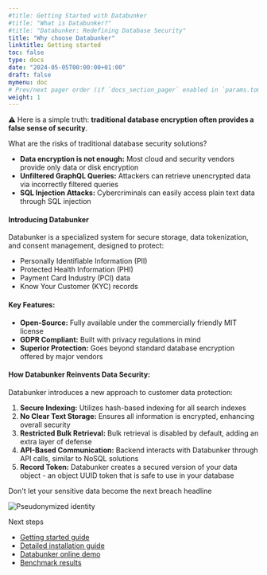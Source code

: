 ```yaml
---
#title: Getting Started with Databunker
#title: "What is Databunker?"
#title: "Databunker: Redefining Database Security"
title: "Why choose Databunker"
linktitle: Getting started
toc: false
type: docs
date: "2024-05-05T00:00:00+01:00"
draft: false
mymenu: doc
# Prev/next pager order (if `docs_section_pager` enabled in `params.toml`)
weight: 1
---
```

⚠️ Here is a simple truth: <b>traditional database encryption often provides a false sense of security</b>.

What are the risks of traditional database security solutions?

* **Data encryption is not enough:** Most cloud and security vendors provide only data or disk encryption
* **Unfiltered GraphQL Queries:** Attackers can retrieve unencrypted data via incorrectly filtered queries
* **SQL Injection Attacks:** Cybercriminals can easily access plain text data through SQL injection

#### Introducing Databunker

Databunker is a specialized system for secure storage, data tokenization, and consent management, designed to protect:
* Personally Identifiable Information (PII)
* Protected Health Information (PHI)
* Payment Card Industry (PCI) data
* Know Your Customer (KYC) records

#### Key Features:
* **Open-Source:** Fully available under the commercially friendly MIT license
* **GDPR Compliant:** Built with privacy regulations in mind
* **Superior Protection:** Goes beyond standard database encryption offered by major vendors

#### How Databunker Reinvents Data Security:
Databunker introduces a new approach to customer data protection:
1. **Secure Indexing:** Utilizes hash-based indexing for all search indexes
1. **No Clear Text Storage:** Ensures all information is encrypted, enhancing overall security
1. **Restricted Bulk Retrieval:** Bulk retrieval is disabled by default, adding an extra layer of defense
1. **API-Based Communication:** Backend interacts with Databunker through API calls, similar to NoSQL solutions
1. **Record Token:** Databunker creates a secured version of your data object - an object UUID token that is safe to use in your database

Don't let your sensitive data become the next breach headline

![Pseudonymized identity](/img/pseudonymized-identity.png)

<div class="next-steps">
<p>Next steps</p>
<ul>
<li><a href="/doc/start/">Getting started guide</a></li>
<li><a href="/doc/install/">Detailed installation guide</a></li>
<li><a href="/doc/demo/">Databunker online demo</a></li>
<li><a href="/doc/benchmark/">Benchmark results</a></li>
</ul></div>
